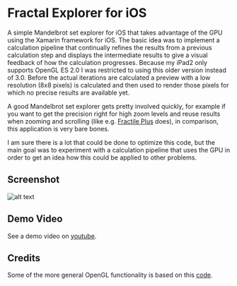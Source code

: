 # Fractal Explorer for iOS

A simple Mandelbrot set explorer for iOS that takes advantage of the GPU using the Xamarin framework for iOS. The basic idea was to implement a calculation pipeline that continually refines the results from a previous calculation step and displays the intermediate results to give a visual feedback of how the calculation progresses. Because my iPad2 only supports OpenGL ES 2.0 I was restricted to using this older version instead of 3.0. Before the actual iterations are calculated a preview with a low resolution (8x8 pixels) is calculated and then used to render those pixels for which no precise results are available yet.

A good Mandelbrot set explorer gets pretty involved quickly, for example if you want to get the precision right for high zoom levels and reuse results when zooming and scrolling (like e.g. [Fractile Plus](https://itunes.apple.com/en/app/fractile-plus/id401591464?mt=8) does), in comparison, this application is very bare bones.

I am sure there is a lot that could be done to optimize this code, but the main goal was to experiment with a calculation pipeline that uses the GPU in order to get an idea how this could be applied to other problems.

## Screenshot 

![alt text](https://cloud.githubusercontent.com/assets/7856060/8895084/59fd8c84-33cd-11e5-9296-e6969c7c3550.png "Screenshot")

## Demo Video

See a demo video on [youtube](http://youtu.be/NVUj5CVOuwY).

## Credits
Some of the more general OpenGL functionality is based on this [code](https://github.com/xamarin/monotouch-samples/tree/master/OpenGL/OpenGLES20Example).
